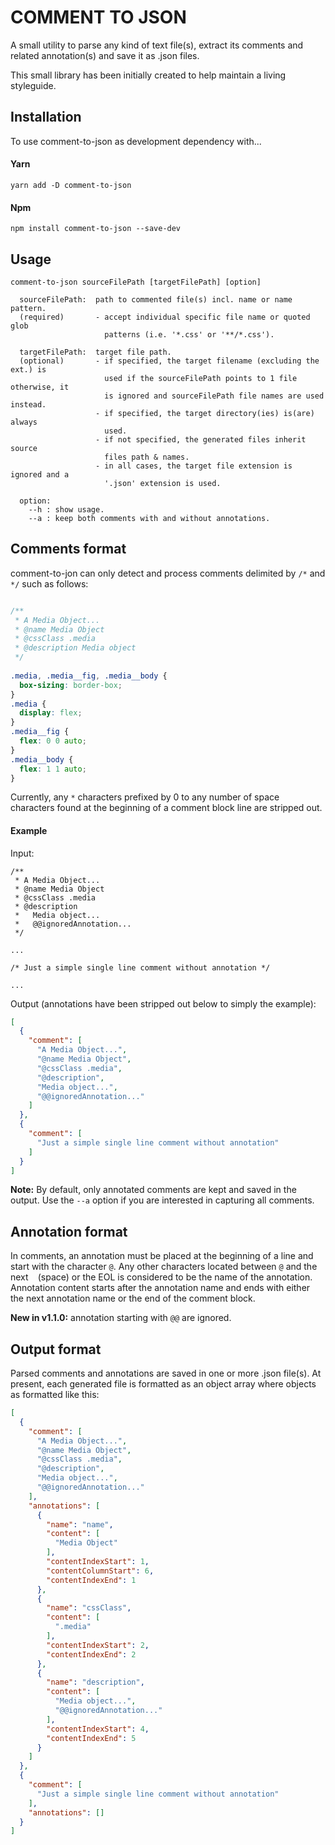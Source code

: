 # COMMENT TO JSON
A small utility to parse any kind of text file(s), extract its comments and related annotation(s) and save it as .json files.

This small library has been initially created to help maintain a living styleguide.

## Installation
To use comment-to-json as development dependency with...
#### Yarn
```
yarn add -D comment-to-json
```
#### Npm
```
npm install comment-to-json --save-dev
```

## Usage
```
comment-to-json sourceFilePath [targetFilePath] [option]
  
  sourceFilePath:  path to commented file(s) incl. name or name pattern.
  (required)       - accept individual specific file name or quoted glob
                     patterns (i.e. '*.css' or '**/*.css').
  
  targetFilePath:  target file path.
  (optional)       - if specified, the target filename (excluding the ext.) is
                     used if the sourceFilePath points to 1 file otherwise, it
                     is ignored and sourceFilePath file names are used instead.
                   - if specified, the target directory(ies) is(are) always
                     used.
                   - if not specified, the generated files inherit source
                     files path & names.
                   - in all cases, the target file extension is ignored and a
                     '.json' extension is used.
                     
  option:
    --h : show usage.
    --a : keep both comments with and without annotations.

```

## Comments format
comment-to-jon can only detect and process comments delimited by `/*` and `*/` such as follows:
```css

/**
 * A Media Object...
 * @name Media Object
 * @cssClass .media
 * @description Media object
 */
 
.media, .media__fig, .media__body {
  box-sizing: border-box;
} 
.media {
  display: flex;
}
.media__fig {
  flex: 0 0 auto;
}
.media__body {
  flex: 1 1 auto;
}
```
Currently, any `*` characters prefixed by 0 to any number of space characters found at the beginning of a comment block line are stripped out.
#### Example
Input:
```
/**
 * A Media Object...
 * @name Media Object
 * @cssClass .media
 * @description
 *   Media object...
 *   @@ignoredAnnotation...
 */
 
...

/* Just a simple single line comment without annotation */

...

```
Output (annotations have been stripped out below to simply the example):
```json
[
  {
    "comment": [
      "A Media Object...",
      "@name Media Object",
      "@cssClass .media",
      "@description",
      "Media object...",
      "@@ignoredAnnotation..."
    ]
  },
  {
    "comment": [
      "Just a simple single line comment without annotation"
    ]
  }
]
```
**Note:** By default, only annotated comments are kept and saved in the output.
Use the `--a` option if you are interested in capturing all comments. 

## Annotation format
In comments, an annotation must be placed at the beginning of a line and start with the character `@`.
Any other characters located between `@` and the next ` ` (space) or the EOL is considered to be the name of the annotation.
Annotation content starts after the annotation name and ends with either the next annotation name or the end of the comment block.

**New in v1.1.0:** annotation starting with `@@` are ignored.

## Output format
Parsed comments and annotations are saved in one or more .json file(s).
At present, each generated file is formatted as an object array where objects as formatted like this:
```json
[
  {
    "comment": [
      "A Media Object...",
      "@name Media Object",
      "@cssClass .media",
      "@description",
      "Media object...",
      "@@ignoredAnnotation..."
    ],
    "annotations": [
      {
        "name": "name",
        "content": [
          "Media Object"
        ],
        "contentIndexStart": 1,
        "contentColumnStart": 6,
        "contentIndexEnd": 1
      },
      {
        "name": "cssClass",
        "content": [
          ".media"
        ],
        "contentIndexStart": 2,
        "contentIndexEnd": 2
      },
      {
        "name": "description",
        "content": [
          "Media object...",
          "@@ignoredAnnotation..."
        ],
        "contentIndexStart": 4,
        "contentIndexEnd": 5
      }
    ]
  },
  {
    "comment": [
      "Just a simple single line comment without annotation"
    ],
    "annotations": []
  }
]
```

